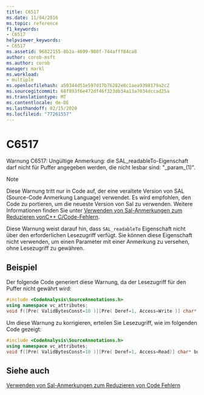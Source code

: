 ```yaml
---
title: C6517
ms.date: 11/04/2016
ms.topic: reference
f1_keywords:
- C6517
helpviewer_keywords:
- C6517
ms.assetid: 96822155-8b2a-4699-980f-744afff84ca8
author: corob-msft
ms.author: corob
manager: markl
ms.workload:
- multiple
ms.openlocfilehash: a50344d51e597d17b76282e8c1aea9398179a2c2
ms.sourcegitcommit: 68f893f6e472df46f323db34a13a7034dccad25a
ms.translationtype: MT
ms.contentlocale: de-DE
ms.lasthandoff: 02/15/2020
ms.locfileid: "77261557"
---
```

# <a name="c6517"></a>C6517
Warnung C6517: Ungültige Anmerkung: die SAL_readableTo-Eigenschaft darf nicht für Puffer angegeben werden, die nicht lesbar sind: "\_param\_(1)".

> [!NOTE]
> Diese Warnung tritt nur in Code auf, der eine veraltete Version von SAL (Source-Code Anmerkung Language) verwendet. Es wird empfohlen, den Code zu portieren, um die neueste Version von Sal zu verwenden. Weitere Informationen finden Sie unter [Verwenden von Sal-Anmerkungen zum Reduzieren vonC++ C/Code-Fehlern](../code-quality/using-sal-annotations-to-reduce-c-cpp-code-defects.md).

 Diese Warnung weist darauf hin, dass `SAL_readableTo` Eigenschaft nicht über den erforderlichen Lesezugriff verfügt. Sie können diese Eigenschaft nicht verwenden, um einen Parameter mit einer Anmerkung zu versehen, ohne Lesezugriff zu gewähren.

## <a name="example"></a>Beispiel
 Der folgende Code generiert diese Warnung, da der Lesezugriff für den Puffer nicht gewährt wird:

```cpp
#include <CodeAnalysis\SourceAnnotations.h>
using namespace vc_attributes;
void f([Pre( ValidBytesConst=10 )][Pre( Deref=1, Access=Write )] char* buffer );
```

 Um diese Warnung zu korrigieren, erteilen Sie Lesezugriff, wie im folgenden Code gezeigt:

```cpp
#include <CodeAnalysis\SourceAnnotations.h>
using namespace vc_attributes;
void f([Pre( ValidBytesConst=10 )][Pre( Deref=1, Access=Read)] char* buffer );
```

## <a name="see-also"></a>Siehe auch
 [Verwenden von Sal-Anmerkungen zum Reduzieren von Code Fehlern](using-sal-annotations-to-reduce-c-cpp-code-defects.md)
